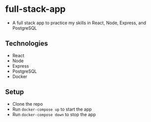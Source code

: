 # full-stack-app

- A full stack app to practice my skills in React, Node, Express, and PostgreSQL

## Technologies

- React
- Node
- Express
- PostgreSQL
- Docker

## Setup

- Clone the repo
- Run `docker-compose up` to start the app
- Run `docker-compose down` to stop the app

